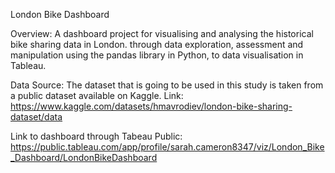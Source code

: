 London Bike Dashboard

Overview:
A dashboard project for visualising and analysing the historical bike sharing data in London. 
through data exploration, assessment and manipulation using the pandas library in Python, to data visualisation in Tableau.

Data Source:
The dataset that is going to be used in this study is taken from a public dataset available on Kaggle.
Link: https://www.kaggle.com/datasets/hmavrodiev/london-bike-sharing-dataset/data

Link to dashboard through Tabeau Public: https://public.tableau.com/app/profile/sarah.cameron8347/viz/London_Bike_Dashboard/LondonBikeDashboard
